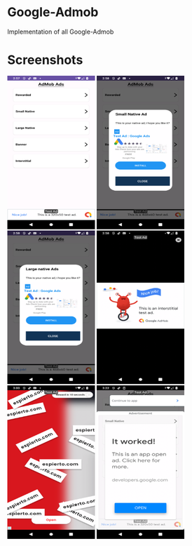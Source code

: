 # Google-Admob
Implementation of all Google-Admob

# Screenshots
<img width="200" height="350" src="screenshots/Screenshot_20231009-145722.png" alt="Image" >  <img width="200" height="350" src="screenshots/Screenshot_20231009-145820.png" alt="Image" >  <img width="200" height="350" src="screenshots/Screenshot_20231009-145828.png" alt="Image" >  <img width="200" height="350" src="screenshots/Screenshot_20231009-145835.png" alt="Image" >  <img width="200" height="350" src="screenshots/Screenshot_20231009-150013.png" alt="Image" >  <img width="200" height="350" src="screenshots/Screenshot_20231012-152203.png" alt="Image" >







